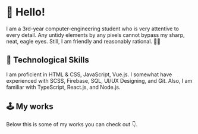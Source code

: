 # 🦄&#xFE0F; Hello!

I am a 3rd-year computer-engineering student who is very attentive to every detail. Any untidy elements by any pixels cannot bypass my sharp, neat, eagle eyes. Still, I am friendly and reasonably rational. 👨‍💻️

## 🔮&#xFE0F; Technological Skills

I am proficient in HTML & CSS, JavaScript, Vue.js. I somewhat have experienced with SCSS, Firebase, SQL, UI/UX Designing, and Git. Also, I am familiar with TypeScript, React.js, and Node.js.

## 🕹&#xFE0F; My works

Below this is some of my works you can check out 👇.
